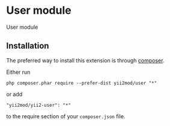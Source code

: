 User module
===========
User module

Installation
------------

The preferred way to install this extension is through [composer](http://getcomposer.org/download/).

Either run

```
php composer.phar require --prefer-dist yii2mod/user "*"
```

or add

```
"yii2mod/yii2-user": "*"
```

to the require section of your `composer.json` file.
